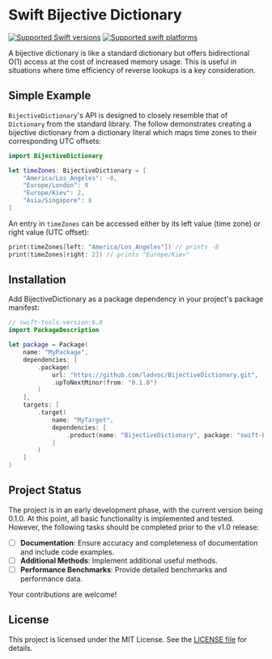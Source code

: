 # Swift Bijective Dictionary

[![Supported Swift versions](https://img.shields.io/endpoint?url=https%3A%2F%2Fswiftpackageindex.com%2Fapi%2Fpackages%2Fladvoc%2FBijectiveDictionary%2Fbadge%3Ftype%3Dswift-versions)](https://swiftpackageindex.com/ladvoc/BijectiveDictionary)
[![Supported swift platforms](https://img.shields.io/endpoint?url=https%3A%2F%2Fswiftpackageindex.com%2Fapi%2Fpackages%2Fladvoc%2FBijectiveDictionary%2Fbadge%3Ftype%3Dplatforms)](https://swiftpackageindex.com/ladvoc/BijectiveDictionary)

A bijective dictionary is like a standard dictionary but offers bidirectional O(1) access
at the cost of increased memory usage. This is useful in situations where time efficiency of reverse lookups is a key consideration.

## Simple Example

`BijectiveDictionary`'s API is designed to closely resemble that of `Dictionary` from the standard library. The follow demonstrates creating a bijective dictionary from a dictionary literal which maps time zones to their corresponding UTC offsets:

```swift
import BijectiveDictionary

let timeZones: BijectiveDictionary = [
    "America/Los_Angeles": -8,
    "Europe/London": 0
    "Europe/Kiev": 2,
    "Asia/Singapore": 8
]
```

An entry in `timeZones` can be accessed either by its left value (time zone) or right value (UTC offset):

```swift
print(timeZones[left: "America/Los_Angeles"]) // prints -8
print(timeZones[right: 2]) // prints "Europe/Kiev"
```

## Installation

Add BijectiveDictionary as a package dependency in your project's package manifest:

```swift
// swift-tools-version:6.0
import PackageDescription

let package = Package(
    name: "MyPackage",
    dependencies: [
        .package(
            url: "https://github.com/ladvoc/BijectiveDictionary.git",
            .upToNextMinor(from: "0.1.0")
        )
    ],
    targets: [
        .target(
            name: "MyTarget",
            dependencies: [
                .product(name: "BijectiveDictionary", package: "swift-bijective-dictionary")
            ]
        )
    ]
)
```

## Project Status

The project is in an early development phase, with the current version being 0.1.0. At this point, all basic functionality is implemented and tested. However, the following tasks should be completed prior to the v1.0 release:

- [ ] **Documentation**: Ensure accuracy and completeness of documentation and include code examples.
- [ ] **Additional Methods**: Implement additional useful methods.
- [ ] **Performance Benchmarks**: Provide detailed benchmarks and performance data.

Your contributions are welcome!

## License

This project is licensed under the MIT License. See the [LICENSE file](/LICENSE) for details.
